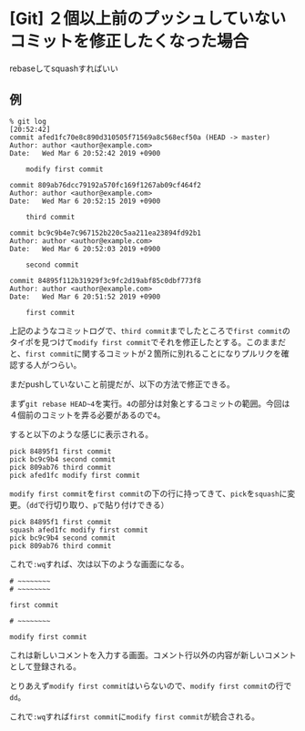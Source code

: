 # [Git] ２個以上前のプッシュしていないコミットを修正したくなった場合

rebaseしてsquashすればいい

## 例

```
% git log                                                                 [20:52:42]
commit afed1fc70e8c890d310505f71569a8c568ecf50a (HEAD -> master)
Author: author <author@example.com>
Date:   Wed Mar 6 20:52:42 2019 +0900

    modify first commit

commit 809ab76dcc79192a570fc169f1267ab09cf464f2
Author: author <author@example.com>
Date:   Wed Mar 6 20:52:15 2019 +0900

    third commit

commit bc9c9b4e7c967152b220c5aa211ea23894fd92b1
Author: author <author@example.com>
Date:   Wed Mar 6 20:52:03 2019 +0900

    second commit

commit 84895f112b31929f3c9fc2d19abf85c0dbf773f8
Author: author <author@example.com>
Date:   Wed Mar 6 20:51:52 2019 +0900

    first commit
```

上記のようなコミットログで、`third commit`までしたところで`first commit`のタイポを見つけて`modify first commit`でそれを修正したとする。このままだと、`first commit`に関するコミットが２箇所に別れることになりプルリクを確認する人がつらい。

まだpushしていないこと前提だが、以下の方法で修正できる。

まず`git rebase HEAD~4`を実行。`4`の部分は対象とするコミットの範囲。今回は４個前のコミットを弄る必要があるので`4`。

すると以下のような感じに表示される。

```
pick 84895f1 first commit
pick bc9c9b4 second commit
pick 809ab76 third commit
pick afed1fc modify first commit
```

`modify first commit`を`first commit`の下の行に持ってきて、`pick`を`squash`に変更。（`dd`で行切り取り、`p`で貼り付けできる）

```
pick 84895f1 first commit
squash afed1fc modify first commit
pick bc9c9b4 second commit
pick 809ab76 third commit
```

これで`:wq`すれば、次は以下のような画面になる。

```
# ~~~~~~~~
# ~~~~~~~~

first commit

# ~~~~~~~~

modify first commit
```

これは新しいコメントを入力する画面。コメント行以外の内容が新しいコメントとして登録される。

とりあえず`modify first commit`はいらないので、`modify first commit`の行で`dd`。

これで`:wq`すれば`first commit`に`modify first commit`が統合される。
